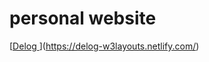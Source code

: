 # personal website

[[Delog ](https://w3layouts.com/wp-content/uploads/2020/03/delog.jpg)](https://delog-w3layouts.netlify.com/)
